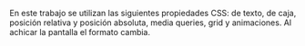 En este trabajo se utilizan las siguientes propiedades CSS: de texto, de caja, posición relativa y posición absoluta, media queries, grid y animaciones.
Al achicar la pantalla el formato cambia. 
